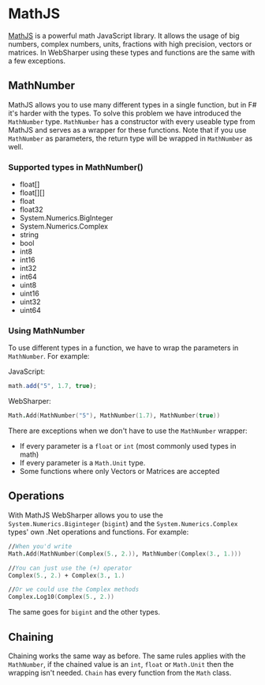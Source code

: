 # MathJS

[MathJS](http://mathjs.org/) is a powerful math JavaScript library. It allows the usage of big numbers, complex numbers, units, fractions with high precision, vectors or matrices. In WebSharper using these types and functions are the same with a few exceptions.

## MathNumber

MathJS allows you to use many different types in a single function, but in F# it's harder with the types. To solve this problem we have introduced the `MathNumber` type. `MathNumber` has a constructor with every useable type from MathJS and serves as a wrapper for these functions.
Note that if you use `MathNumber` as parameters, the return type will be wrapped in `MathNumber` as well.

### Supported types in MathNumber()

* float[]
* float[][]
* float
* float32
* System.Numerics.BigInteger
* System.Numerics.Complex
* string
* bool
* int8
* int16
* int32
* int64
* uint8
* uint16
* uint32
* uint64

### Using MathNumber

To use different types in a function, we have to wrap the parameters in `MathNumber`. For example:

JavaScript:
```js
math.add("5", 1.7, true);
```

WebSharper:
```fsharp
Math.Add(MathNumber("5"), MathNumber(1.7), MathNumber(true))
```

There are exceptions when we don't have to use the `MathNumber` wrapper:

* If every parameter is a `float` or `int` (most commonly used types in math)
* If every parameter is a `Math.Unit` type.
* Some functions where only Vectors or Matrices are accepted

## Operations

With MathJS WebSharper allows you to use the `System.Numerics.Biginteger` (`bigint`) and the `System.Numerics.Complex` types' own .Net operations and functions. For example:

```fsharp
//When you'd write
Math.Add(MathNumber(Complex(5., 2.)), MathNumber(Complex(3., 1.)))

//You can just use the (+) operator
Complex(5., 2.) + Complex(3., 1.)

//Or we could use the Complex methods
Complex.Log10(Complex(5., 2.))
```

The same goes for `bigint` and the other types.

## Chaining

Chaining works the same way as before. The same rules applies with the `MathNumber`, if the chained value is an `int`, `float` or `Math.Unit` then the wrapping isn't needed. `Chain` has every function from the `Math` class.